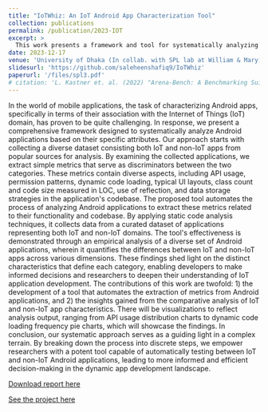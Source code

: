 ```yaml
---
title: "IoTWhiz: An IoT Android App Characterization Tool"
collection: publications
permalink: /publication/2023-IOT
excerpt: >
  This work presents a framework and tool for systematically analyzing and differentiating IoT and non-IoT Android applications through automated static code analysis, providing insights into their distinct characteristics to aid developers and researchers.
date: 2023-12-17
venue: 'University of Dhaka (In collab. with SPL lab at William & Mary)'
slidesurl: 'https://github.com/saleheenshafiq9/IoTWhiz'
paperurl: '/files/spl3.pdf'
# citation: 'L. Kastner et. al. (2022) "Arena-Bench: A Benchmarking Suite for Obstacle Avoidance Approaches in Highly Dynamic Environments" Robotics and Automation Letters.'
---
```

In the world of mobile applications, the task of characterizing Android apps, specifically in terms of their association with the Internet of Things (IoT) domain, has proven to be quite challenging. In response, we present a comprehensive framework designed to systematically analyze Android applications based on their specific attributes. Our approach starts with collecting a diverse dataset consisting both IoT and non-IoT apps from popular sources for analysis. By examining the collected applications, we extract simple metrics that serve as discriminators between the two categories. These metrics contain diverse aspects, including API usage, permission patterns, dynamic code loading, typical UI layouts, class count and code size measured in LOC, use of reflection, and data storage strategies in the application's codebase. The proposed tool automates the process of analyzing Android applications to extract these metrics related to their functionality and codebase. By applying static code analysis techniques, it collects data from a curated dataset of applications representing both IoT and non-IoT domains. The tool's effectiveness is demonstrated through an empirical analysis of a diverse set of Android applications, wherein it quantifies the differences between IoT and non-IoT apps across various dimensions. These findings shed light on the distinct characteristics that define each category, enabling developers to make informed decisions and researchers to deepen their understanding of IoT application development. The contributions of this work are twofold: 1) the development of a tool that automates the extraction of metrics from Android applications, and 2) the insights gained from the comparative analysis of IoT and non-IoT app characteristics. There will be visualizations to reflect analysis output, ranging from API usage distribution charts to dynamic code loading frequency pie charts, which will showcase the findings. In conclusion, our systematic approach serves as a guiding light in a complex terrain. By breaking down the process into discrete steps, we empower researchers with a potent tool capable of automatically testing between IoT and non-IoT Android applications, leading to more informed and efficient decision-making in the dynamic app development landscape.


[Download report here](https://saleheenshafiq9.github.io/files/spl3.pdf)

[See the project here](https://github.com/saleheenshafiq9/IoTWhiz)

<!-- Recommended citation: L. Kastner et. al. (2022) "Arena-Bench: A Benchmarking Suite for Obstacle Avoidance Approaches in Highly Dynamic Environments" Robotics and Automation Letters. -->